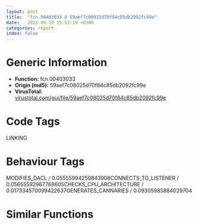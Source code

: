 ```yaml
---
layout: post
title:  "fcn.00403033 @ 59aef7c08025d70f84c85db2092fc99e"
date:   2021-09-10 15:52:19 +0300
categories: report
index: false
---
```


# Generic Information
- **Function:** fcn.00403033
- **Origin (md5):** 59aef7c08025d70f84c85db2092fc99e
- **VirusTotal:** [virustotal.com/gui/file/59aef7c08025d70f84c85db2092fc99e][virustotal_ref]

# Code Tags
<span class="tag" id="LINKING">LINKING</span>


# Behaviour Tags
<span class="bhv-tag" id="MODIFIES_DACL">MODIFIES_DACL / 0.05555994259843908</span><span class="bhv-tag" id="CONNECTS_TO_LISTENER">CONNECTS_TO_LISTENER / 0.05655592967768605</span><span class="bhv-tag" id="CHECKS_CPU_ARCHITECTURE">CHECKS_CPU_ARCHITECTURE / 0.017334570099422637</span><span class="bhv-tag" id="GENERATES_CANNARIES">GENERATES_CANNARIES / 0.09305985884029704</span>

# Similar Functions
<script type="text/javascript" src="https://www.gstatic.com/charts/loader.js"></script>
<script type="text/javascript">

    google.charts.load('current', {'packages':['corechart']});
    google.charts.setOnLoadCallback(drawChart);

    function drawChart() {
    var data = new google.visualization.DataTable();
        data.addColumn('number', 'X');
        data.addColumn('number', 'Y');
        data.addColumn({type: 'string', role: 'tooltip', 'p': {'html': true}});
        data.addColumn({'type': 'string', 'role': 'style'});
        
        data.addRows([
    [-32.39891052246094, -48.34391403198242, '<b><a href="/report/fcn.00403033@59aef7c08025d70f84c85db2092fc99e">fcn.00403033</a><br>@59aef7c08025d70f84c85db2092fc99e</b><br>push ebx<br>xor ebx, ebx<br>cmp dword[0x435eac], ebx<br>je 0x40304b<br>xor eax, eax<br>cmp dword[0x435ea0], ebx<br>pop ebx<br>setne al<br>ret <br>push esi<br>push edi<br>call fcn.00402fe6<br>push str.USER32<br>mov dword[0x435eb0], eax<br>call dword[sym.imp.KERNEL32.dll_GetModuleHandleA]<br>mov edi, eax<br>cmp edi, ebx<br>je 0x4030f3<br>mov esi, dword[sym.imp.KERNEL32.dll_GetProcAddress]<br>push str.GetSystemMetrics<br>push edi<br>call esi<br>cmp eax, ebx<br>mov dword[0x435e90], eax<br>je 0x4030f3<br>push str.MonitorFromWindow<br>push edi<br>call esi<br>cmp eax, ebx<br>mov dword[0x435e94], eax<br>je 0x4030f3<br>push str.MonitorFromRect<br>push edi<br>call esi<br>cmp eax, ebx<br>mov dword[0x435e98], eax<br>je 0x4030f3<br>push str.MonitorFromPoint<br>push edi<br>call esi<br>cmp eax, ebx<br>mov dword[0x435e9c], eax<br>je 0x4030f3<br>push str.EnumDisplayMonitors<br>push edi<br>call esi<br>cmp eax, ebx<br>mov dword[0x435ea4], eax<br>je 0x4030f3<br>push str.GetMonitorInfoA<br>push edi<br>call esi<br>cmp eax, ebx<br>mov dword[0x435ea0], eax<br>je 0x4030f3<br>push str.EnumDisplayDevicesA<br>push edi<br>call esi<br>cmp eax, ebx<br>mov dword[0x435ea8], eax<br>je 0x4030f3<br>xor eax, eax<br>inc eax<br>mov dword[0x435eac], eax<br>jmp 0x403129<br>mov dword[0x435e90], ebx<br>mov dword[0x435e94], ebx<br>mov dword[0x435e98], ebx<br>mov dword[0x435e9c], ebx<br>mov dword[0x435ea0], ebx<br>mov dword[0x435ea4], ebx<br>mov dword[0x435ea8], ebx<br>mov dword[0x435eac], 1<br>xor eax, eax<br>pop edi<br>pop esi<br>pop ebx<br>ret <br><eoc> ', 'point { fill-color: #e0440e; }'],
[-17.20903778076172, 58.11763381958008, '<b><a href="/report/fcn.004130c2@7b00dd8f2abf54a73bfb09681334ff78">fcn.004130c2</a><br>@7b00dd8f2abf54a73bfb09681334ff78</b><br>push ebx<br>xor ebx, ebx<br>cmp dword[0x46a2e4], ebx<br>je 0x4130da<br>xor eax, eax<br>cmp dword[0x46a2d8], ebx<br>pop ebx<br>setne al<br>ret <br>push esi<br>push edi<br>call fcn.0041306a<br>push str.USER32<br>mov dword[0x46a2e8], eax<br>call dword[sym.imp.KERNEL32.dll_GetModuleHandleA]<br>mov edi, eax<br>cmp edi, ebx<br>je 0x413189<br>mov esi, dword[sym.imp.KERNEL32.dll_GetProcAddress]<br>push str.GetSystemMetrics<br>push edi<br>call esi<br>cmp eax, ebx<br>mov dword[0x46a2c8], eax<br>je 0x413189<br>push str.MonitorFromWindow<br>push edi<br>call esi<br>cmp eax, ebx<br>mov dword[0x46a2cc], eax<br>je 0x413189<br>push str.MonitorFromRect<br>push edi<br>call esi<br>cmp eax, ebx<br>mov dword[0x46a2d0], eax<br>je 0x413189<br>push str.MonitorFromPoint<br>push edi<br>call esi<br>cmp eax, ebx<br>mov dword[0x46a2d4], eax<br>je 0x413189<br>push str.EnumDisplayMonitors<br>push edi<br>call esi<br>cmp eax, ebx<br>mov dword[0x46a2dc], eax<br>je 0x413189<br>push str.GetMonitorInfoA<br>push edi<br>call esi<br>cmp eax, ebx<br>mov dword[0x46a2d8], eax<br>je 0x413189<br>push str.EnumDisplayDevicesA<br>push edi<br>call esi<br>cmp eax, ebx<br>mov dword[0x46a2e0], eax<br>je 0x413189<br>xor eax, eax<br>inc eax<br>pop edi<br>pop esi<br>mov dword[0x46a2e4], 1<br>pop ebx<br>ret <br>mov dword[0x46a2c8], ebx<br>mov dword[0x46a2cc], ebx<br>mov dword[0x46a2d0], ebx<br>mov dword[0x46a2d4], ebx<br>mov dword[0x46a2d8], ebx<br>mov dword[0x46a2dc], ebx<br>mov dword[0x46a2e0], ebx<br>xor eax, eax<br>jmp 0x41317b<br><eoc> ', 'null'],
[-2.0192108154296875, 164.57913208007812, '<b><a href="/report/fcn.0055c1e4@c60344b51fa39a329b92557d24ff7670">fcn.0055c1e4</a><br>@c60344b51fa39a329b92557d24ff7670</b><br>mov edi, edi<br>push ebx<br>xor ebx, ebx<br>cmp dword[0x60f36c], ebx<br>je 0x55c1fe<br>xor eax, eax<br>cmp dword[0x60f360], ebx<br>pop ebx<br>setne al<br>ret <br>push esi<br>push edi<br>call fcn.0055c18a<br>push str.USER32<br>mov dword[0x60f370], eax<br>call dword[sym.imp.KERNEL32.dll_GetModuleHandleW]<br>mov edi, eax<br>cmp edi, ebx<br>je 0x55c2c0<br>mov esi, dword[sym.imp.KERNEL32.dll_GetProcAddress]<br>push str.GetSystemMetrics<br>push edi<br>call esi<br>mov dword[0x60f350], eax<br>cmp eax, ebx<br>je 0x55c2c0<br>push str.MonitorFromWindow<br>push edi<br>call esi<br>mov dword[0x60f354], eax<br>cmp eax, ebx<br>je 0x55c2c0<br>push str.MonitorFromRect<br>push edi<br>call esi<br>mov dword[0x60f358], eax<br>cmp eax, ebx<br>je 0x55c2c0<br>push str.MonitorFromPoint<br>push edi<br>call esi<br>mov dword[0x60f35c], eax<br>cmp eax, ebx<br>je 0x55c2c0<br>push str.EnumDisplayMonitors<br>push edi<br>call esi<br>mov dword[0x60f364], eax<br>cmp eax, ebx<br>je 0x55c2c0<br>push str.EnumDisplayDevicesW<br>push edi<br>call esi<br>mov dword[0x60f368], eax<br>cmp eax, ebx<br>je 0x55c2c0<br>cmp dword[0x60f370], ebx<br>je 0x55c29e<br>push str.GetMonitorInfoW<br>jmp 0x55c2a3<br>push str.GetMonitorInfoA<br>push edi<br>call esi<br>mov dword[0x60f360], eax<br>cmp eax, ebx<br>je 0x55c2c0<br>xor eax, eax<br>inc eax<br>pop edi<br>pop esi<br>mov dword[0x60f36c], 1<br>pop ebx<br>ret <br>mov dword[0x60f350], ebx<br>mov dword[0x60f354], ebx<br>mov dword[0x60f358], ebx<br>mov dword[0x60f35c], ebx<br>mov dword[0x60f360], ebx<br>mov dword[0x60f364], ebx<br>mov dword[0x60f368], ebx<br>xor eax, eax<br>jmp 0x55c2b2<br><eoc> ', 'null'],
[-101.81246948242188, 124.5031967163086, '<b><a href="/report/fcn.1000d0a7@481b545f5c18f2fce1caac67ddc419e8">fcn.1000d0a7</a><br>@481b545f5c18f2fce1caac67ddc419e8</b><br>push ebx<br>xor ebx, ebx<br>cmp dword[0x10065354], ebx<br>je 0x1000d0bf<br>xor eax, eax<br>cmp dword[0x10065348], ebx<br>pop ebx<br>setne al<br>ret <br>push esi<br>push edi<br>call fcn.1000d04f<br>push str.USER32<br>mov dword[0x10065358], eax<br>call dword[sym.imp.KERNEL32.dll_GetModuleHandleW]<br>mov edi, eax<br>cmp edi, ebx<br>je 0x1000d181<br>mov esi, dword[sym.imp.KERNEL32.dll_GetProcAddress]<br>push str.GetSystemMetrics<br>push edi<br>call esi<br>cmp eax, ebx<br>mov dword[0x10065338], eax<br>je 0x1000d181<br>push str.MonitorFromWindow<br>push edi<br>call esi<br>cmp eax, ebx<br>mov dword[0x1006533c], eax<br>je 0x1000d181<br>push str.MonitorFromRect<br>push edi<br>call esi<br>cmp eax, ebx<br>mov dword[0x10065340], eax<br>je 0x1000d181<br>push str.MonitorFromPoint<br>push edi<br>call esi<br>cmp eax, ebx<br>mov dword[0x10065344], eax<br>je 0x1000d181<br>push str.EnumDisplayMonitors<br>push edi<br>call esi<br>cmp eax, ebx<br>mov dword[0x1006534c], eax<br>je 0x1000d181<br>push str.EnumDisplayDevicesW<br>push edi<br>call esi<br>cmp eax, ebx<br>mov dword[0x10065350], eax<br>je 0x1000d181<br>cmp dword[0x10065358], ebx<br>je 0x1000d15f<br>push str.GetMonitorInfoW<br>jmp 0x1000d164<br>push str.GetMonitorInfoA<br>push edi<br>call esi<br>cmp eax, ebx<br>mov dword[0x10065348], eax<br>je 0x1000d181<br>xor eax, eax<br>inc eax<br>pop edi<br>pop esi<br>mov dword[0x10065354], 1<br>pop ebx<br>ret <br>mov dword[0x10065338], ebx<br>mov dword[0x1006533c], ebx<br>mov dword[0x10065340], ebx<br>mov dword[0x10065344], ebx<br>mov dword[0x10065348], ebx<br>mov dword[0x1006534c], ebx<br>mov dword[0x10065350], ebx<br>xor eax, eax<br>jmp 0x1000d173<br><eoc> ', 'null'],
[67.39430236816406, -8.26787281036377, '<b><a href="/report/fcn.00401930@d4e56c7d970c209a3a2b3c4b4cc5e586">fcn.00401930</a><br>@d4e56c7d970c209a3a2b3c4b4cc5e586</b><br>push ebx<br>xor ebx, ebx<br>cmp dword[0x9353f0], ebx<br>push esi<br>push edi<br>je 0x40194d<br>xor eax, eax<br>cmp dword[0x9353e8], ebx<br>setne al<br>jmp 0x401a04<br>push str.USER32<br>call dword[sym.imp.KERNEL32.dll_GetModuleHandleA]<br>mov edi, eax<br>cmp edi, ebx<br>je 0x4019d4<br>mov esi, dword[sym.imp.KERNEL32.dll_GetProcAddress]<br>push str.GetSystemMetrics<br>push edi<br>call esi<br>cmp eax, ebx<br>mov dword[0x9353d8], eax<br>je 0x4019d4<br>push str.MonitorFromWindow<br>push edi<br>call esi<br>cmp eax, ebx<br>mov dword[0x9353dc], eax<br>je 0x4019d4<br>push str.MonitorFromRect<br>push edi<br>call esi<br>cmp eax, ebx<br>mov dword[0x9353e0], eax<br>je 0x4019d4<br>push str.MonitorFromPoint<br>push edi<br>call esi<br>cmp eax, ebx<br>mov dword[0x9353e4], eax<br>je 0x4019d4<br>push str.EnumDisplayMonitors<br>push edi<br>call esi<br>cmp eax, ebx<br>mov dword[0x9353ec], eax<br>je 0x4019d4<br>push str.GetMonitorInfoA<br>push edi<br>call esi<br>cmp eax, ebx<br>mov dword[0x9353e8], eax<br>je 0x4019d4<br>push 1<br>pop eax<br>mov dword[0x9353f0], eax<br>jmp 0x401a04<br>mov dword[0x9353d8], ebx<br>mov dword[0x9353dc], ebx<br>mov dword[0x9353e0], ebx<br>mov dword[0x9353e4], ebx<br>mov dword[0x9353e8], ebx<br>mov dword[0x9353ec], ebx<br>mov dword[0x9353f0], 1<br>xor eax, eax<br>pop edi<br>pop esi<br>pop ebx<br>ret <br><eoc> ', 'null'],
[-117.0022201538086, 18.041715621948242, '<b><a href="/report/fcn.00403602@a2475448bf4050c1583e1970984a4d00">fcn.00403602</a><br>@a2475448bf4050c1583e1970984a4d00</b><br>push ebx<br>xor ebx, ebx<br>cmp dword[0x418348], ebx<br>push esi<br>push edi<br>je 0x40361f<br>xor eax, eax<br>cmp dword[0x418340], ebx<br>setne al<br>jmp 0x4036d6<br>push str.USER32<br>call dword[sym.imp.KERNEL32.dll_GetModuleHandleA]<br>mov edi, eax<br>cmp edi, ebx<br>je 0x4036a6<br>mov esi, dword[sym.imp.KERNEL32.dll_GetProcAddress]<br>push str.GetSystemMetrics<br>push edi<br>call esi<br>cmp eax, ebx<br>mov dword[0x418330], eax<br>je 0x4036a6<br>push str.MonitorFromWindow<br>push edi<br>call esi<br>cmp eax, ebx<br>mov dword[0x418334], eax<br>je 0x4036a6<br>push str.MonitorFromRect<br>push edi<br>call esi<br>cmp eax, ebx<br>mov dword[0x418338], eax<br>je 0x4036a6<br>push str.MonitorFromPoint<br>push edi<br>call esi<br>cmp eax, ebx<br>mov dword[0x41833c], eax<br>je 0x4036a6<br>push str.EnumDisplayMonitors<br>push edi<br>call esi<br>cmp eax, ebx<br>mov dword[0x418344], eax<br>je 0x4036a6<br>push str.GetMonitorInfoA<br>push edi<br>call esi<br>cmp eax, ebx<br>mov dword[0x418340], eax<br>je 0x4036a6<br>push 1<br>pop eax<br>mov dword[0x418348], eax<br>jmp 0x4036d6<br>mov dword[0x418330], ebx<br>mov dword[0x418334], ebx<br>mov dword[0x418338], ebx<br>mov dword[0x41833c], ebx<br>mov dword[0x418340], ebx<br>mov dword[0x418344], ebx<br>mov dword[0x418348], 1<br>xor eax, eax<br>pop edi<br>pop esi<br>pop ebx<br>ret <br><eoc> ', 'null'],
[82.58415985107422, 98.19363403320312, '<b><a href="/report/fcn.004a1fcc@3e981d1767f44f5fe2446a49ffe52f4e">fcn.004a1fcc</a><br>@3e981d1767f44f5fe2446a49ffe52f4e</b><br>push ebx<br>xor ebx, ebx<br>cmp dword[0x523980], ebx<br>push esi<br>push edi<br>je 0x4a1fe9<br>xor eax, eax<br>cmp dword[0x523978], ebx<br>setne al<br>jmp 0x4a20a0<br>push str.USER32<br>call dword[sym.imp.KERNEL32.dll_GetModuleHandleA]<br>mov edi, eax<br>cmp edi, ebx<br>je 0x4a2070<br>mov esi, dword[sym.imp.KERNEL32.dll_GetProcAddress]<br>push str.GetSystemMetrics<br>push edi<br>call esi<br>cmp eax, ebx<br>mov dword[0x523968], eax<br>je 0x4a2070<br>push str.MonitorFromWindow<br>push edi<br>call esi<br>cmp eax, ebx<br>mov dword[0x52396c], eax<br>je 0x4a2070<br>push str.MonitorFromRect<br>push edi<br>call esi<br>cmp eax, ebx<br>mov dword[0x523970], eax<br>je 0x4a2070<br>push str.MonitorFromPoint<br>push edi<br>call esi<br>cmp eax, ebx<br>mov dword[0x523974], eax<br>je 0x4a2070<br>push str.EnumDisplayMonitors<br>push edi<br>call esi<br>cmp eax, ebx<br>mov dword[0x52397c], eax<br>je 0x4a2070<br>push str.GetMonitorInfoA<br>push edi<br>call esi<br>cmp eax, ebx<br>mov dword[0x523978], eax<br>je 0x4a2070<br>push 1<br>pop eax<br>mov dword[0x523980], eax<br>jmp 0x4a20a0<br>mov dword[0x523968], ebx<br>mov dword[0x52396c], ebx<br>mov dword[0x523970], ebx<br>mov dword[0x523974], ebx<br>mov dword[0x523978], ebx<br>mov dword[0x52397c], ebx<br>mov dword[0x523980], 1<br>xor eax, eax<br>pop edi<br>pop esi<br>pop ebx<br>ret <br><eoc> ', 'null'],

        ]);

    var options = {
        title: 'Similarity Plot',
        legend: 'none',
        colors: ['#dedbd9', '#e6693e', '#ec8f6e', '#f3b49f', '#f6c7b6'],
        tooltip: {isHtml: true, trigger: 'both'},
        explorer: {
        actions: ["dragToZoom", "rightClickToReset"],
        },
        chartArea: {
        width: '80%',
        height: '80%'
        },
        width: '100%',
        height: '100%'
    };

    var chart = new google.visualization.ScatterChart(document.getElementById('chart_div'));

    chart.draw(data, options);
    }
    
</script>


<div id="chart_div" style="width: 100%px; height: 100%;"></div>

# Disassembled Code
{% highlight nasm %}

push ebx
xor ebx, ebx
cmp dword[0x435eac], ebx
je 0x40304b
xor eax, eax
cmp dword[0x435ea0], ebx
pop ebx
setne al
ret
push esi
push edi
call fcn.00402fe6
push str.USER32
mov dword[0x435eb0], eax
call dword[sym.imp.KERNEL32.dll_GetModuleHandleA]
mov edi, eax
cmp edi, ebx
je 0x4030f3
mov esi, dword[sym.imp.KERNEL32.dll_GetProcAddress]
push str.GetSystemMetrics
push edi
call esi
cmp eax, ebx
mov dword[0x435e90], eax
je 0x4030f3
push str.MonitorFromWindow
push edi
call esi
cmp eax, ebx
mov dword[0x435e94], eax
je 0x4030f3
push str.MonitorFromRect
push edi
call esi
cmp eax, ebx
mov dword[0x435e98], eax
je 0x4030f3
push str.MonitorFromPoint
push edi
call esi
cmp eax, ebx
mov dword[0x435e9c], eax
je 0x4030f3
push str.EnumDisplayMonitors
push edi
call esi
cmp eax, ebx
mov dword[0x435ea4], eax
je 0x4030f3
push str.GetMonitorInfoA
push edi
call esi
cmp eax, ebx
mov dword[0x435ea0], eax
je 0x4030f3
push str.EnumDisplayDevicesA
push edi
call esi
cmp eax, ebx
mov dword[0x435ea8], eax
je 0x4030f3
xor eax, eax
inc eax
mov dword[0x435eac], eax
jmp 0x403129
mov dword[0x435e90], ebx
mov dword[0x435e94], ebx
mov dword[0x435e98], ebx
mov dword[0x435e9c], ebx
mov dword[0x435ea0], ebx
mov dword[0x435ea4], ebx
mov dword[0x435ea8], ebx
mov dword[0x435eac], 1
xor eax, eax
pop edi
pop esi
pop ebx
ret

{% endhighlight %}

[virustotal_ref]: https://www.virustotal.com/gui/file/59aef7c08025d70f84c85db2092fc99e